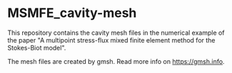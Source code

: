 # MSMFE_cavity-mesh
This repository contains the cavity mesh files in the numerical example of the paper "A multipoint stress-flux mixed finite element method for the Stokes-Biot model".

The mesh files are created by gmsh. Read more info on https://gmsh.info.
